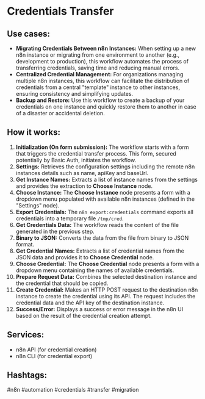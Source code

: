 # Credentials Transfer

## Use cases:

- **Migrating Credentials Between n8n Instances:** When setting up a new n8n instance or migrating from one environment to another (e.g., development to production), this workflow automates the process of transferring credentials, saving time and reducing manual errors.
- **Centralized Credential Management:** For organizations managing multiple n8n instances, this workflow can facilitate the distribution of credentials from a central "template" instance to other instances, ensuring consistency and simplifying updates.
- **Backup and Restore:** Use this workflow to create a backup of your credentials on one instance and quickly restore them to another in case of a disaster or accidental deletion.

## How it works:

1.  **Initialization (On form submission):** The workflow starts with a form that triggers the credential transfer process.  This form, secured potentially by Basic Auth, initiates the workflow.
2.  **Settings:** Retrieves the configuration settings including the remote n8n instances details such as name, apiKey and baseUrl.
3.  **Get Instance Names:** Extracts a list of instance names from the settings and provides the extraction to **Choose Instance** node.
4.  **Choose Instance:** The **Choose Instance** node presents a form with a dropdown menu populated with available n8n instances (defined in the "Settings" node).
5.  **Export Credentials:** The `n8n export:credentials` command exports all credentials into a temporary file `/tmp/cred`.
6.  **Get Credentials Data:** The workflow reads the content of the file generated in the previous step.
7.  **Binary to JSON:** Converts the data from the file from binary to JSON format.
8.  **Get Credential Names:** Extracts a list of credential names from the JSON data and provides it to **Choose Credential** node.
9.  **Choose Credential:** The **Choose Credential** node presents a form with a dropdown menu containing the names of available credentials.
10. **Prepare Request Data:**  Combines the selected destination instance and the credential that should be copied.
11. **Create Credential:**  Makes an HTTP POST request to the destination n8n instance to create the credential using its API. The request includes the credential data and the API key of the destination instance.
12. **Success/Error:** Displays a success or error message in the n8n UI based on the result of the credential creation attempt.

## Services:

-   n8n API (for credential creation)
-   n8n CLI (for credential export)

## Hashtags:

#n8n #automation #credentials #transfer #migration
